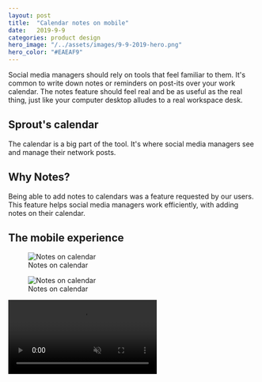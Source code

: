 ```yaml
---
layout: post
title:  "Calendar notes on mobile"
date:   2019-9-9
categories: product design
hero_image: "/../assets/images/9-9-2019-hero.png"
hero_color: "#EAEAF9"
---
```


Social media managers should rely on tools that feel familiar to them. It's common to write down notes or reminders on post-its over your work calendar. The notes feature should feel real and be as useful as the real thing, just like your computer desktop alludes to a real workspace desk.

## Sprout's calendar

The calendar is a big part of the tool. It's where social media managers see and manage their network posts.

## Why Notes?
Being able to add notes to calendars was a feature requested by our users. This feature helps social media managers work efficiently, with adding notes on their calendar.

## The mobile experience

<figure>
	<img src="{{ site.baseurl }}/assets/images/notes-on-calendar-1.png" title="Notes on calendar" />
	<figcaption class="media-caption center">Notes on calendar</figcaption>
</figure>

<figure>
	<img src="{{ site.baseurl }}/assets/images/notes-on-calendar-2.png" title="Notes on calendar" />
	<figcaption class="media-caption center">Notes on calendar</figcaption>
</figure>

<video muted controls preload src="../../../assets/images/notes-on-calendar-prototype.mp4"><source src="../../../assets/images/notes-on-calendar-prototype.mp4" type="video/mp4"></video>
